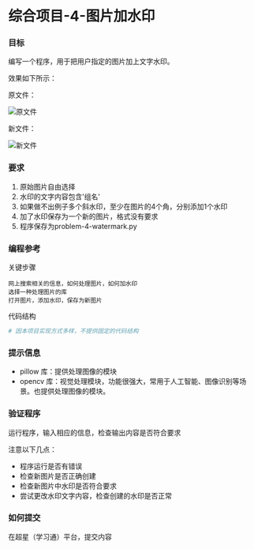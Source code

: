# 综合项目-4-图片加水印

### 目标
编写一个程序，用于把用户指定的图片加上文字水印。

效果如下所示：

原文件：

![原文件](https://uinx1983.github.io/img/p4-opic.jpg)

新文件：

![新文件](https://uinx1983.github.io/img/p4-npic.png)


### 要求
1. 原始图片自由选择
2. 水印的文字内容包含'组名'
3. 如果做不出例子多个斜水印，至少在图片的4个角，分别添加1个水印
4. 加了水印保存为一个新的图片，格式没有要求
5. 程序保存为problem-4-watermark.py

### 编程参考
关键步骤
```
网上搜索相关的信息，如何处理图片，如何加水印
选择一种处理图片的库
打开图片，添加水印，保存为新图片
```
代码结构
```python
# 因本项目实现方式多样，不提供固定的代码结构
```

### 提示信息
- pillow 库：提供处理图像的模块
- opencv 库：视觉处理模块，功能很强大，常用于人工智能、图像识别等场景。也提供处理图像的模块。

### 验证程序
运行程序，输入相应的信息，检查输出内容是否符合要求

注意以下几点：
- 程序运行是否有错误
- 检查新图片是否正确创建
- 检查新图片中水印是否符合要求
- 尝试更改水印文字内容，检查创建的水印是否正常

### 如何提交
在超星（学习通）平台，提交内容